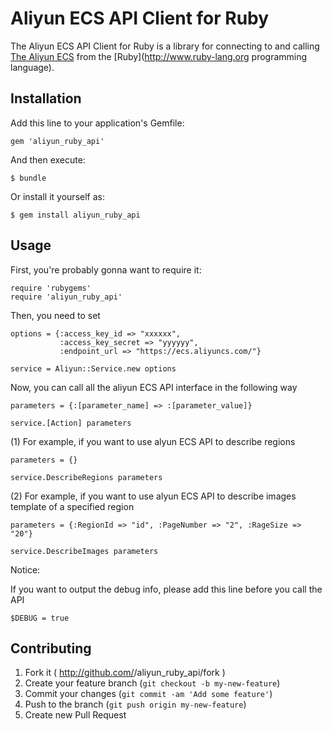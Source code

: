 # Aliyun ECS API Client for Ruby


The Aliyun ECS API Client for Ruby is a library for connecting to and calling [The Aliyun ECS](http://help.aliyun.com/view/11108189_13730407.html?spm=5176.7376125.1997918129.6.k2vNso) from the [Ruby](http://www.ruby-lang.org programming language).


## Installation

Add this line to your application's Gemfile:

    gem 'aliyun_ruby_api'

And then execute:

    $ bundle

Or install it yourself as:

    $ gem install aliyun_ruby_api

## Usage

First, you're probably gonna want to require it:

```
require 'rubygems'
require 'aliyun_ruby_api'
```

Then, you need to set 

```
options = {:access_key_id => "xxxxxx", 
           :access_key_secret => "yyyyyy", 
           :endpoint_url => "https://ecs.aliyuncs.com/"}

service = Aliyun::Service.new options
```

Now, you can call all the aliyun ECS API interface in the following way

```
parameters = {:[parameter_name] => :[parameter_value]}

service.[Action] parameters
```

(1) For example, if you want to use alyun ECS API to describe regions

```
parameters = {}

service.DescribeRegions parameters
```

(2) For example, if you want to use alyun ECS API to describe images template of a specified region

```
parameters = {:RegionId => "id", :PageNumber => "2", :RageSize => "20"}

service.DescribeImages parameters
```

Notice:

If you want to output the debug info, please add this line before you call the API

```
$DEBUG = true

```


## Contributing

1. Fork it ( http://github.com/<my-github-username>/aliyun_ruby_api/fork )
2. Create your feature branch (`git checkout -b my-new-feature`)
3. Commit your changes (`git commit -am 'Add some feature'`)
4. Push to the branch (`git push origin my-new-feature`)
5. Create new Pull Request
